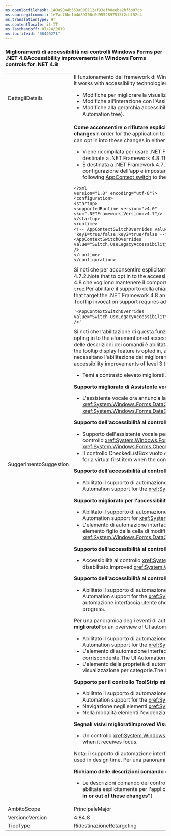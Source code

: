 ```yaml
---
ms.openlocfilehash: 140a9044b553a008112af93efb8eeba2bf3b07cb
ms.sourcegitcommit: 1e7ac70be1b4d89708c0d9552897515f2cbf52c4
ms.translationtype: HT
ms.contentlocale: it-IT
ms.lasthandoff: 07/24/2019
ms.locfileid: "68440271"
---
```

### <a name="accessibility-improvements-in-windows-forms-controls-for-net-48"></a><span data-ttu-id="ace75-101">Miglioramenti di accessibilità nei controlli Windows Forms per .NET 4.8</span><span class="sxs-lookup"><span data-stu-id="ace75-101">Accessibility improvements in Windows Forms controls for .NET 4.8</span></span>

|   |   |
|---|---|
|<span data-ttu-id="ace75-102">Dettagli</span><span class="sxs-lookup"><span data-stu-id="ace75-102">Details</span></span>|<span data-ttu-id="ace75-103">Il funzionamento del framework di Windows Forms è in continuo miglioramento grazie alle tecnologie di accessibilità al servizio dei clienti di Windows Forms.</span><span class="sxs-lookup"><span data-stu-id="ace75-103">The Windows Forms Framework is continuing to improve how it works with accessibility technologies to better support Windows Forms customers.</span></span> <span data-ttu-id="ace75-104">Sono incluse le modifiche seguenti:</span><span class="sxs-lookup"><span data-stu-id="ace75-104">These include the following changes:</span></span><ul><li><span data-ttu-id="ace75-105">Modifiche per migliorare la visualizzazione durante la modalità a contrasto elevato.</span><span class="sxs-lookup"><span data-stu-id="ace75-105">Changes to improve display during High Contrast mode.</span></span></li><li><span data-ttu-id="ace75-106">Modifiche all'interazione con l'Assistente vocale.</span><span class="sxs-lookup"><span data-stu-id="ace75-106">Changes to interaction with Narrator.</span></span></li><li><span data-ttu-id="ace75-107">Modifiche alla gerarchia accessibile grazie al miglioramento della navigazione attraverso l'albero di automazione interfaccia utente.</span><span class="sxs-lookup"><span data-stu-id="ace75-107">Changes in the Accessible hierarchy (improving navigation through the UI Automation tree).</span></span></li></ul>|
|<span data-ttu-id="ace75-108">Suggerimento</span><span class="sxs-lookup"><span data-stu-id="ace75-108">Suggestion</span></span>|<span data-ttu-id="ace75-109"><strong>Come acconsentire o rifiutare esplicitamente queste modifiche</strong>Affinché l'applicazione possa usufruire di queste modifiche, è necessario che sia eseguita in .NET Framework 4.8.</span><span class="sxs-lookup"><span data-stu-id="ace75-109"><strong>How to opt in or out of these changes</strong>In order for the application to benefit from these changes, it must run on the .NET Framework 4.8.</span></span> <span data-ttu-id="ace75-110">L'applicazione può acconsentire esplicitamente a queste modifiche in uno dei modi seguenti:</span><span class="sxs-lookup"><span data-stu-id="ace75-110">The application can opt in into these changes in either of the following ways:</span></span><ul><li><span data-ttu-id="ace75-111">Viene ricompilata per usare .NET Framework 4.8.</span><span class="sxs-lookup"><span data-stu-id="ace75-111">It is recompiled to target the .NET Framework 4.8.</span></span> <span data-ttu-id="ace75-112">Queste modifiche di accessibilità sono abilitate per impostazione predefinita nelle applicazioni Windows Forms destinate a .NET Framework 4.8.</span><span class="sxs-lookup"><span data-stu-id="ace75-112">These accessibility changes are enabled by default on Windows Forms applications that target the .NET Framework 4.8.</span></span></li><li><span data-ttu-id="ace75-113">È destinata a .NET Framework 4.7.2 o versione precedente e rifiuta esplicitamente i comportamenti di accessibilità legacy aggiungendo l'[opzione di AppContext](https://docs.microsoft.com/dotnet/framework/configure-apps/file-schema/runtime/appcontextswitchoverrides-element) seguente alla sezione <code>&lt;runtime&gt;</code> del file di configurazione dell'app e impostandola su <code>false</code>, come illustrato nell'esempio seguente.</span><span class="sxs-lookup"><span data-stu-id="ace75-113">It targets the .NET Framework 4.7.2 or earlier version and opts out of the legacy accessibility behaviors by adding the following [AppContext switch](https://docs.microsoft.com/dotnet/framework/configure-apps/file-schema/runtime/appcontextswitchoverrides-element) to the <code>&lt;runtime&gt;</code> section of the app config file and setting it to <code>false</code>, as the following example shows.</span></span></li></ul><pre><code class="lang-xml">&lt;?xml version=&quot;1.0&quot; encoding=&quot;utf-8&quot;?&gt;&#13;&#10;&lt;configuration&gt;&#13;&#10;&lt;startup&gt;&#13;&#10;&lt;supportedRuntime version=&quot;v4.0&quot; sku=&quot;.NETFramework,Version=v4.7&quot;/&gt;&#13;&#10;&lt;/startup&gt;&#13;&#10;&lt;runtime&gt;&#13;&#10;&lt;!-- AppContextSwitchOverrides value attribute is in the form of &#39;key1=true/false;key2=true/false  --&gt;&#13;&#10;&lt;AppContextSwitchOverrides value=&quot;Switch.UseLegacyAccessibilityFeatures=false;Switch.UseLegacyAccessibilityFeatures.2=false;Switch.UseLegacyAccessibilityFeatures.3=false&quot; /&gt;&#13;&#10;&lt;/runtime&gt;&#13;&#10;&lt;/configuration&gt;&#13;&#10;</code></pre><span data-ttu-id="ace75-114">Si noti che per acconsentire esplicitamente alle funzionalità di accessibilità aggiunte in .NET Framework 4.8, è anche necessario acconsentire esplicitamente alle funzionalità di accessibilità di .NET Framework 4.7.1 e 4.7.2.</span><span class="sxs-lookup"><span data-stu-id="ace75-114">Note that to opt in to the accessibility features added in .NET Framework 4.8, you must also opt in to accessibility features of .NET Framework 4.7.1 and 4.7.2 as well.</span></span> <span data-ttu-id="ace75-115">Le applicazioni destinate a .NET Framework 4.8 che vogliono mantenere il comportamento di accessibilità legacy possono acconsentire esplicitamente all'uso delle funzionalità di accessibilità legacy impostando in modo esplicito questa opzione di AppContext su <code>true</code>.Per abilitare il supporto della chiamata di ToolTip da tastiera è necessario aggiungere una riga <code>Switch.System.Windows.Forms.UseLegacyToolTipDisplay=false</code> al valore di AppContextSwitchOverrides:</span><span class="sxs-lookup"><span data-stu-id="ace75-115">Applications that target the .NET Framework 4.8 and want to preserve the legacy accessibility behavior can opt in to the use of legacy accessibility features by explicitly setting this AppContext switch to <code>true</code>.Enabling the keyboard ToolTip invocation support requires adding the <code>Switch.System.Windows.Forms.UseLegacyToolTipDisplay=false</code> line to the AppContextSwitchOverrides value:</span></span><pre><code class="lang-xml">&#39;&lt;AppContextSwitchOverrides value=&quot;Switch.UseLegacyAccessibilityFeatures=false;Switch.UseLegacyAccessibilityFeatures.2=false;Switch.UseLegacyAccessibilityFeatures.3=false;Switch.System.Windows.Forms.UseLegacyToolTipDisplay=false&quot; /&gt;&#39;&#13;&#10;</code></pre><span data-ttu-id="ace75-116">Si noti che l'abilitazione di questa funzionalità richiede di acconsentire esplicitamente alle funzionalità di accessibilità di .NET Framework 4.7.1 - 4.8 menzionate in precedenza.</span><span class="sxs-lookup"><span data-stu-id="ace75-116">Note that enabling this feature requires opting in to the aforementioned accessibility features of .NET Framework 4.7.1 - 4.8.</span></span> <span data-ttu-id="ace75-117">Tenere presente anche che, se non si è acconsentito esplicitamente alle funzionalità di accessibilità ma l'opzione di visualizzazione delle descrizioni dei comandi è abilitata, verrà generata un'eccezione di runtime <xref:System.NotSupportedException> al primo accesso a queste funzionalità.</span><span class="sxs-lookup"><span data-stu-id="ace75-117">Also, if any of the accessibility features are not opted in but the tooltip display feature is opted in, a runtime <xref:System.NotSupportedException> will be thrown on the first access to these features.</span></span> <span data-ttu-id="ace75-118">Il messaggio dell'eccezione indica che le descrizioni dei comandi da tastiera necessitano l'abilitazione dei miglioramenti di accessibilità di livello 3.<strong>Uso dei colori definiti da sistema operativo nei temi a contrasto elevato</strong></span><span class="sxs-lookup"><span data-stu-id="ace75-118">The exception message indicates that keyboard ToolTips require accessibility improvements of level 3 to be enabled.<strong>Use of OS-defined colors in High Contrast themes</strong></span></span><ul><li><span data-ttu-id="ace75-119">Temi a contrasto elevato migliorati.</span><span class="sxs-lookup"><span data-stu-id="ace75-119">Improved high-contrast themes.</span></span></li></ul><span data-ttu-id="ace75-120"><strong>Supporto migliorato di Assistente vocale</strong></span><span class="sxs-lookup"><span data-stu-id="ace75-120"><strong>Improved Narrator support</strong></span></span><ul><li><span data-ttu-id="ace75-121">L'assistente vocale ora annuncia la direzione di ordinamento di <xref:System.Windows.Forms.DataGridViewColumn> quando annuncia il nome accessibile di un oggetto <xref:System.Windows.Forms.DataGridViewCell>.</span><span class="sxs-lookup"><span data-stu-id="ace75-121">Narrator now announces the sort direction of the <xref:System.Windows.Forms.DataGridViewColumn> when announcing an accessible name of a <xref:System.Windows.Forms.DataGridViewCell>.</span></span></li></ul><span data-ttu-id="ace75-122"><strong>Supporto dell'accessibilità al controllo CheckedListBox migliorato</strong></span><span class="sxs-lookup"><span data-stu-id="ace75-122"><strong>Improved CheckedListBox Accessibility support</strong></span></span><ul><li><span data-ttu-id="ace75-123">Supporto dell'assistente vocale per il controllo <xref:System.Windows.Forms.CheckedListBox> migliorato.</span><span class="sxs-lookup"><span data-stu-id="ace75-123">Improved Narrator support for the <xref:System.Windows.Forms.CheckedListBox> control.</span></span> <span data-ttu-id="ace75-124">Quando si passa al controllo <xref:System.Windows.Forms.CheckedListBox> usando la tastiera, l'assistente vocale evidenzia l'elemento <xref:System.Windows.Forms.CheckedListBox> e lo annuncia.</span><span class="sxs-lookup"><span data-stu-id="ace75-124">When navigating to the <xref:System.Windows.Forms.CheckedListBox> control using the keyboard, Narrator focuses the <xref:System.Windows.Forms.CheckedListBox> item and announces it.</span></span></li><li><span data-ttu-id="ace75-125">Il controllo CheckedListBox vuoto ora ha un rettangolo di attivazione disegnato per il primo elemento virtuale quando il controllo viene evidenziato.</span><span class="sxs-lookup"><span data-stu-id="ace75-125">An empty CheckedListBox control now has a focus rectangle drawn for a virtual first item when the control becomes focused.</span></span></li></ul><span data-ttu-id="ace75-126"><strong>Supporto dell'accessibilità al controllo ComboBox migliorato</strong></span><span class="sxs-lookup"><span data-stu-id="ace75-126"><strong>Improved ComboBox Accessibility support</strong></span></span><ul><li><span data-ttu-id="ace75-127">Abilitato il supporto di automazione interfaccia utente per il controllo <xref:System.Windows.Forms.ComboBox>, con la possibilità di usare le notifiche e altre funzionalità di automazione interfaccia utente.</span><span class="sxs-lookup"><span data-stu-id="ace75-127">Enabled UI Automation support for the <xref:System.Windows.Forms.ComboBox> control, with the ability to use UI Automation notifications and other UI Automation features.</span></span></li></ul><span data-ttu-id="ace75-128"><strong>Supporto migliorato per l'accessibilità di DataGridView</strong></span><span class="sxs-lookup"><span data-stu-id="ace75-128"><strong>Improved DataGridView Accessibility support</strong></span></span><ul><li><span data-ttu-id="ace75-129">Abilitato il supporto di automazione interfaccia utente per il controllo <xref:System.Windows.Forms.DataGridView>, con la possibilità di usare le notifiche e altre funzionalità di automazione interfaccia utente.</span><span class="sxs-lookup"><span data-stu-id="ace75-129">Enabled UI Automation support for <xref:System.Windows.Forms.DataGridView> control with ability to use UI Automation notifications and other UI Automation features.</span></span></li><li><span data-ttu-id="ace75-130">L'elemento di automazione interfaccia utente che corrisponde a <xref:System.Windows.Forms.DataGridViewComboBoxEditingControl> o a <xref:System.Windows.Forms.DataGridViewTextBoxEditingControl> è ora un elemento figlio della cella di modifica corrispondente.</span><span class="sxs-lookup"><span data-stu-id="ace75-130">The UI Automation element which corresponds to the <xref:System.Windows.Forms.DataGridViewComboBoxEditingControl> or <xref:System.Windows.Forms.DataGridViewTextBoxEditingControl> is now a child of corresponding editing cell.</span></span></li></ul><span data-ttu-id="ace75-131"><strong>Supporto dell'accessibilità al controllo LinkLabel migliorato</strong></span><span class="sxs-lookup"><span data-stu-id="ace75-131"><strong>Improved LinkLabel Accessibility support</strong></span></span><ul><li><span data-ttu-id="ace75-132">Accessibilità al controllo <xref:System.Windows.Forms.LinkLabel> migliorato: L'assistente vocale annuncia lo stato disabilitato per il collegamento se il controllo <xref:System.Windows.Forms.LinkLabel> corrispondente è disabilitato.</span><span class="sxs-lookup"><span data-stu-id="ace75-132">Improved <xref:System.Windows.Forms.LinkLabel> control accessibility: Narrator announces the disabled state for the link if the corresponding <xref:System.Windows.Forms.LinkLabel> control is disabled.</span></span></li></ul><span data-ttu-id="ace75-133"><strong>Supporto dell'accessibilità al controllo Improved ProgressBar migliorato</strong></span><span class="sxs-lookup"><span data-stu-id="ace75-133"><strong>Improved ProgressBar Accessibility support</strong></span></span><ul><li><span data-ttu-id="ace75-134">Abilitato il supporto di automazione interfaccia utente per il controllo <xref:System.Windows.Forms.ProgressBar>, con la possibilità di usare le notifiche e altre funzionalità di automazione interfaccia utente.</span><span class="sxs-lookup"><span data-stu-id="ace75-134">Enabled UI Automation support for the <xref:System.Windows.Forms.ProgressBar> control with the ability to use UI Automation notifications and other UI Automation features.</span></span> <span data-ttu-id="ace75-135">Gli sviluppatori possono ora usare le notifiche di automazione interfaccia utente che l'assistente vocale può annunciare per indicare lo stato di avanzamento.</span><span class="sxs-lookup"><span data-stu-id="ace75-135">Developers are now able to use UI Automation notifications which Narrator can announce to indicate progress.</span></span></li></ul><span data-ttu-id="ace75-136">Per una panoramica degli eventi di automazione interfaccia utente, inclusi gli eventi di notifica, vedere la [Panoramica degli eventi automazione interfaccia utente](https://docs.microsoft.com/windows/desktop/WinAuto/uiauto-eventsoverview).<strong>Supporto dell'accessibilità al controllo PropertyGrid migliorato</strong></span><span class="sxs-lookup"><span data-stu-id="ace75-136">For an overview of UI automation events overview, including UI automation notification events, see the [UI Automation Events Overview](https://docs.microsoft.com/windows/desktop/WinAuto/uiauto-eventsoverview).<strong>Improved PropertyGrid Accessibility support</strong></span></span><ul><li><span data-ttu-id="ace75-137">Abilitato il supporto di automazione interfaccia utente per il controllo <xref:System.Windows.Forms.PropertyGrid>, con la possibilità di usare le notifiche e altre funzionalità di automazione interfaccia utente.</span><span class="sxs-lookup"><span data-stu-id="ace75-137">Enabled UI Automation support for the <xref:System.Windows.Forms.PropertyGrid> control, with the ability to use UI Automation notifications and other UI Automation features.</span></span></li><li><span data-ttu-id="ace75-138">L'elemento di automazione interfaccia utente che corrisponde alla proprietà attualmente modificata è ora un elemento figlio dell'elemento di automazione interfaccia utente dell'elemento della proprietà corrispondente.</span><span class="sxs-lookup"><span data-stu-id="ace75-138">The UI Automation element which corresponds to the currently edited property is now a child of the corresponding property item UI Automation element.</span></span></li><li><span data-ttu-id="ace75-139">L'elemento della proprietà di automazione interfaccia utente è ora un elemento figlio dell'elemento della categoria corrispondente, se il controllo padre <xref:System.Windows.Forms.PropertyGrid> è impostato sulla visualizzazione per categorie.</span><span class="sxs-lookup"><span data-stu-id="ace75-139">The UI Automation property item element is now a child of the corresponding category element if the parent <xref:System.Windows.Forms.PropertyGrid> control is set to category view.</span></span></li></ul><span data-ttu-id="ace75-140"><strong>Supporto per il controllo ToolStrip migliorato</strong></span><span class="sxs-lookup"><span data-stu-id="ace75-140"><strong>Improved ToolStrip support</strong></span></span><ul><li><span data-ttu-id="ace75-141">Abilitato il supporto di automazione interfaccia utente per il controllo <xref:System.Windows.Forms.ToolStrip>, con la possibilità di usare le notifiche e altre funzionalità di automazione interfaccia utente.</span><span class="sxs-lookup"><span data-stu-id="ace75-141">Enabled UI Automation support for the <xref:System.Windows.Forms.ToolStrip> control, with the ability to use UI Automation notifications and other UI Automation features.</span></span></li><li><span data-ttu-id="ace75-142">Navigazione negli elementi <xref:System.Windows.Forms.ToolStrip> migliorata.</span><span class="sxs-lookup"><span data-stu-id="ace75-142">Improved navigation through <xref:System.Windows.Forms.ToolStrip> items.</span></span></li><li><span data-ttu-id="ace75-143">Nella modalità elementi l'evidenziazione dell'assistente vocale non scompare e non viene applicata agli elementi nascosti.</span><span class="sxs-lookup"><span data-stu-id="ace75-143">In items mode, Narrator focus does not disappear and does not go to hidden items.</span></span></li></ul><span data-ttu-id="ace75-144"><strong>Segnali visivi migliorati</strong></span><span class="sxs-lookup"><span data-stu-id="ace75-144"><strong>Improved Visual cues</strong></span></span><ul><li><span data-ttu-id="ace75-145">Un controllo <xref:System.Windows.Forms.CheckedListBox> vuoto ora visualizza un indicatore quando viene evidenziato.</span><span class="sxs-lookup"><span data-stu-id="ace75-145">An empty <xref:System.Windows.Forms.CheckedListBox> control now displays a focus indicator when it receives focus.</span></span></li></ul><span data-ttu-id="ace75-146">Nota: il supporto di automazione interfaccia utente viene abilitato per i controlli in fase di esecuzione ma non viene usato in fase di progettazione.</span><span class="sxs-lookup"><span data-stu-id="ace75-146">Note: UI automation support is enabled for controls in runtime but is not used in design time.</span></span> <span data-ttu-id="ace75-147">Per una panoramica dell'automazione interfaccia utente, vedere [Panoramica di automazione interfaccia utente](https://docs.microsoft.com/dotnet/framework/ui-automation/ui-automation-overview).</span><span class="sxs-lookup"><span data-stu-id="ace75-147">For an overview of UI automation, see the [UI Automation Overview](https://docs.microsoft.com/dotnet/framework/ui-automation/ui-automation-overview).</span></span></p><span data-ttu-id="ace75-148"><strong>Richiamo delle descrizioni comando dei controlli con la tastiera</strong></span><span class="sxs-lookup"><span data-stu-id="ace75-148"><strong>Invoking controls' ToolTips with a keyboard</strong></span></span><ul><li><span data-ttu-id="ace75-149">Le descrizioni comando dei controlli ora possono essere richiamate evidenziando il controllo con la tastiera.</span><span class="sxs-lookup"><span data-stu-id="ace75-149">Control tooltip can now be invoked by focusing the control with keyboard.</span></span> <span data-ttu-id="ace75-150">Questa funzionalità deve essere abilitata esplicitamente per l'applicazione (vedere la sezione <strong>&quot;Come accettare o rifiutare esplicitamente queste modifiche&quot;</strong>)</span><span class="sxs-lookup"><span data-stu-id="ace75-150">This feature needs to be enabled explicitly for the application (see section <strong>&quot;How to opt in or out of these changes&quot;</strong>)</span></span></li></ul>|
|<span data-ttu-id="ace75-151">Ambito</span><span class="sxs-lookup"><span data-stu-id="ace75-151">Scope</span></span>|<span data-ttu-id="ace75-152">Principale</span><span class="sxs-lookup"><span data-stu-id="ace75-152">Major</span></span>|
|<span data-ttu-id="ace75-153">Versione</span><span class="sxs-lookup"><span data-stu-id="ace75-153">Version</span></span>|<span data-ttu-id="ace75-154">4.8</span><span class="sxs-lookup"><span data-stu-id="ace75-154">4.8</span></span>|
|<span data-ttu-id="ace75-155">Tipo</span><span class="sxs-lookup"><span data-stu-id="ace75-155">Type</span></span>|<span data-ttu-id="ace75-156">Ridestinazione</span><span class="sxs-lookup"><span data-stu-id="ace75-156">Retargeting</span></span>|
